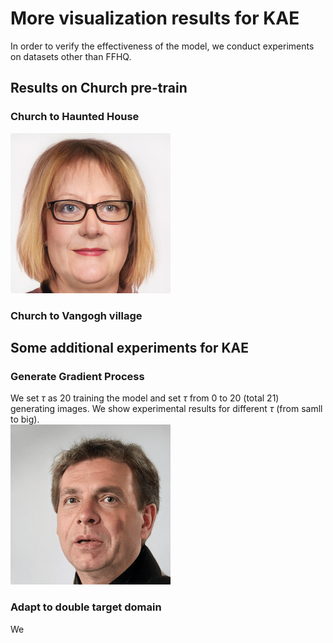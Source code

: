 # More visualization results for KAE
In order to verify the effectiveness of the model, we conduct experiments on datasets other than FFHQ.
## Results on Church pre-train
### Church to Haunted House
![test](./0003.png "ceshi")
### Church to Vangogh village

## Some additional experiments for KAE
### Generate Gradient Process
We set $\tau$ as 20 training the model and set $\tau$ from 0 to 20 \(total 21\) generating images. We show experimental results for different $\tau$ \(from samll to big\).  
![img](https://github.com/shydyl/hahahaha/blob/main/FFHQ2Modigliani.gif "FFHQ2Modigliani")

### Adapt to double target domain
We 

